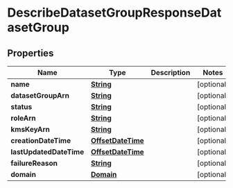 

# DescribeDatasetGroupResponseDatasetGroup


## Properties

| Name | Type | Description | Notes |
|------------ | ------------- | ------------- | -------------|
|**name** | [**String**](String.md) |  |  [optional] |
|**datasetGroupArn** | [**String**](String.md) |  |  [optional] |
|**status** | [**String**](String.md) |  |  [optional] |
|**roleArn** | [**String**](String.md) |  |  [optional] |
|**kmsKeyArn** | [**String**](String.md) |  |  [optional] |
|**creationDateTime** | [**OffsetDateTime**](OffsetDateTime.md) |  |  [optional] |
|**lastUpdatedDateTime** | [**OffsetDateTime**](OffsetDateTime.md) |  |  [optional] |
|**failureReason** | [**String**](String.md) |  |  [optional] |
|**domain** | [**Domain**](Domain.md) |  |  [optional] |



